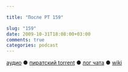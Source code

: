```yaml
---

title: "После РТ 159"

slug: "159"
date: 2009-10-31T18:08:00+03:00
comments: true
categories: podcast
---
```

[аудио](http://cdn.radio-t.com/rt159post.mp3) ● [пиратский torrent](http://pirates.radio-t.com/torrents/rt159post.mp3.torrent) ● [лог чата](http://chat.radio-t.com/logs/radio-t-159.html) ● [wiki](http://wiki.radio-t.com/%D0%9F%D0%BE%D1%81%D0%BB%D0%B5_%D0%A0%D0%A2_159)<audio src="http://cdn.radio-t.com/rt159post.mp3" preload="none">
